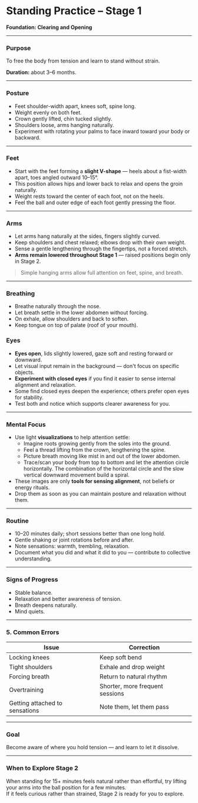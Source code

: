 # Standing Practice – Stage 1  
**Foundation: Clearing and Opening**

---

### Purpose
To free the body from tension and learn to stand without strain.

**Duration:** about 3–6 months.

---

### Posture
- Feet shoulder-width apart, knees soft, spine long.  
- Weight evenly on both feet.  
- Crown gently lifted, chin tucked slightly.  
- Shoulders loose, arms hanging naturally. 
- Experiment with rotating your palms to face inward toward your body or backward.

---

### Feet
- Start with the feet forming a **slight V-shape** — heels about a fist-width apart, toes angled outward 10–15°.
- This position allows hips and lower back to relax and opens the groin naturally.
- Weight rests toward the center of each foot, not on the heels.
- Feel the ball and outer edge of each foot gently pressing the floor.

---

### Arms
- Let arms hang naturally at the sides, fingers slightly curved.  
- Keep shoulders and chest relaxed; elbows drop with their own weight.  
- Sense a gentle lengthening through the fingertips, not a forced stretch.  
- **Arms remain lowered throughout Stage 1** — raised positions begin only in Stage 2.

> Simple hanging arms allow full attention on feet, spine, and breath.

---

### Breathing
- Breathe naturally through the nose.  
- Let breath settle in the lower abdomen without forcing.  
- On exhale, allow shoulders and back to soften.  
- Keep tongue on top of palate (roof of your mouth).

### Eyes
- **Eyes open**, lids slightly lowered, gaze soft and resting forward or downward.  
- Let visual input remain in the background — don't focus on specific objects.  
- **Experiment with closed eyes** if you find it easier to sense internal alignment and relaxation.  
- Some find closed eyes deepen the experience; others prefer open eyes for stability.  
- Test both and notice which supports clearer awareness for you.

---

### Mental Focus
- Use light **visualizations** to help attention settle:
  - Imagine roots growing gently from the soles into the ground.  
  - Feel a thread lifting from the crown, lengthening the spine.  
  - Picture breath moving like mist in and out of the lower abdomen.
  - Trace/scan your body from top to bottom and let the attention circle horizontally. The combination of the horizontal circle and the slow vertical downward movement build a spiral.
- These images are only **tools for sensing alignment**, not beliefs or energy rituals.  
- Drop them as soon as you can maintain posture and relaxation without them.

---

### Routine
- 10–20 minutes daily; short sessions better than one long hold.  
- Gentle shaking or joint rotations before and after.  
- Note sensations: warmth, trembling, relaxation.
- Document what you did and what it did to you — contribute to collective understanding.

---


### Signs of Progress
- Stable balance.
- Relaxation and better awareness of tension. 
- Breath deepens naturally.  
- Mind quiets.
---

### 5. Common Errors
| Issue | Correction |
|--------|------------|
| Locking knees | Keep soft bend |
| Tight shoulders | Exhale and drop weight |
| Forcing breath | Return to natural rhythm |
| Overtraining | Shorter, more frequent sessions |
| Getting attached to sensations | Note them, let them pass |

---

### Goal
Become aware of where you hold tension — and learn to let it dissolve.

---

### When to Explore Stage 2
When standing for 15+ minutes feels natural rather than effortful, try lifting your arms into the ball position for a few minutes.  
If it feels curious rather than strained, Stage 2 is ready for you to explore.
